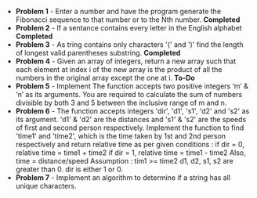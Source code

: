 - **Problem 1** - Enter a number and have the program generate the Fibonacci sequence to that number or to the Nth number. **Completed**
- **Problem 2** - If a sentance contains every letter in the English alphabet **Completed**
- **Problem 3** - As tring contains only characters '(' and ')' find the length of longest valid parentheses substring. **Completed**
- **Problem 4** - Given an array of integers, return a new array such that each element at index i of the new array is the product of all the numbers in the original array except the one at i. **To-Do**
- **Problem 5** - Implement The function accepts two positive integers ‘m’ & ‘n’ as its arguments. You are required to calculate the sum of numbers divisible by both 3 and 5 between the inclusive range of m and n.
- **Problem 6** - The function accepts integers 'dir', 'd1', 's1', 'd2' and 's2' as its argument. 'd1' & 'd2' are the distances and 's1' & 's2' are the speeds of first and second person respectively. Implement the function to find 'time1' and 'time2', which is the time taken by 1st and 2nd person respectively and return relative time as per given conditions :
  if dir = 0, relative time = time1 + time2
  if dir = 1, relative time = time1 - time2
  Also, time = distance/speed
  Assumption :
  tim1 >= time2
  d1, d2, s1, s2 are greater than 0.
  dir is either 1 or 0.
- **Problem 7** - Implement an algorithm to determine if a string has all unique characters.
